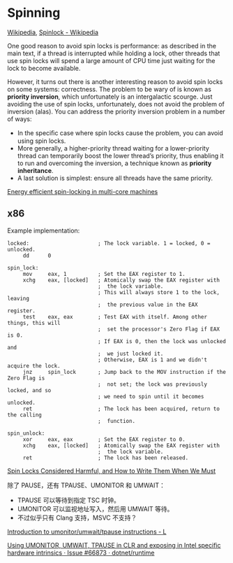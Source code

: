 # Spinning
[Wikipedia](https://en.wikipedia.org/wiki/Busy_waiting), [Spinlock - Wikipedia](https://en.wikipedia.org/wiki/Spinlock)

One good reason to avoid spin locks is performance: as described in the main text, if a thread is interrupted while holding a lock, other threads that use spin locks will spend a large amount of CPU time just waiting for the lock to become available.

However, it turns out there is another interesting reason to avoid spin locks on some systems: correctness. The problem to be wary of is known as **priority inversion**, which unfortunately is an intergalactic scourge. Just avoiding the use of spin locks, unfortunately, does not avoid the problem of inversion (alas). You can address the priority inversion problem in a number of ways:
- In the speciﬁc case where spin locks cause the problem, you can avoid using spin locks.
- More generally, a higher-priority thread waiting for a lower-priority thread can temporarily boost the lower thread’s priority, thus enabling it to run and overcoming the inversion, a technique known as **priority inheritance**.
- A last solution is simplest: ensure all threads have the same priority.

[Energy efficient spin-locking in multi-core machines](https://www.alessandropellegrini.it/publications/tRivi17.pdf)

## x86
Example implementation:
```x86asm
locked:                      ; The lock variable. 1 = locked, 0 = unlocked.
     dd      0

spin_lock:
     mov     eax, 1          ; Set the EAX register to 1.
     xchg    eax, [locked]   ; Atomically swap the EAX register with
                             ;  the lock variable.
                             ; This will always store 1 to the lock, leaving
                             ;  the previous value in the EAX register.
     test    eax, eax        ; Test EAX with itself. Among other things, this will
                             ;  set the processor's Zero Flag if EAX is 0.
                             ; If EAX is 0, then the lock was unlocked and
                             ;  we just locked it.
                             ; Otherwise, EAX is 1 and we didn't acquire the lock.
     jnz     spin_lock       ; Jump back to the MOV instruction if the Zero Flag is
                             ;  not set; the lock was previously locked, and so
                             ; we need to spin until it becomes unlocked.
     ret                     ; The lock has been acquired, return to the calling
                             ;  function.

spin_unlock:
     xor     eax, eax        ; Set the EAX register to 0.
     xchg    eax, [locked]   ; Atomically swap the EAX register with
                             ;  the lock variable.
     ret                     ; The lock has been released.
```

[Spin Locks Considered Harmful, and How to Write Them When We Must](https://www.intel.com/content/www/us/en/developer/articles/technical/spin-locks-considered-harmful.html)

除了 PAUSE，还有 TPAUSE、UMONITOR 和 UMWAIT：
- TPAUSE 可以等待到指定 TSC 时钟。
- UMONITOR 可以监视地址写入，然后用 UMWAIT 等待。
- 不过似乎只有 Clang 支持，MSVC 不支持？

[Introduction to umonitor/umwait/tpause instructions - L](https://liujunming.top/2022/03/01/Introduction-to-umonitor-umwait-tpause-instructions/)

[Using UMONITOR, UMWAIT, TPAUSE in CLR and exposing in Intel specific hardware intrinsics · Issue #66873 · dotnet/runtime](https://github.com/dotnet/runtime/issues/66873)